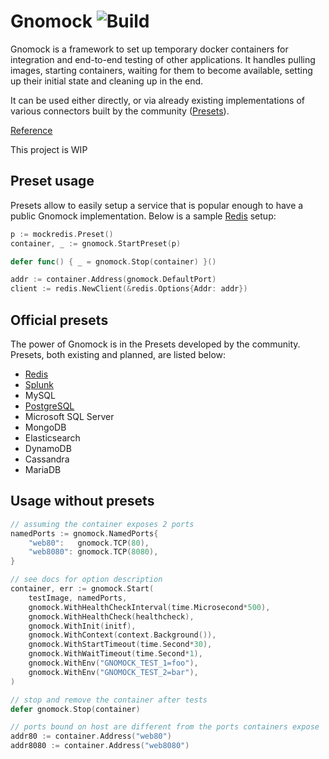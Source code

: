 # Gnomock ![Build](https://github.com/orlangure/gnomock/workflows/Build/badge.svg)

Gnomock is a framework to set up temporary docker containers for integration
and end-to-end testing of other applications. It handles pulling images,
starting containers, waiting for them to become available, setting up their
initial state and cleaning up in the end.

It can be used either directly, or via already existing implementations of
various connectors built by the community ([Presets](#official-presets)).

[Reference](https://pkg.go.dev/github.com/orlangure/gnomock?tab=doc)

This project is WIP

## Preset usage

Presets allow to easily setup a service that is popular enough to have a public
Gnomock implementation. Below is a sample
[Redis](https://github.com/orlangure/gnomock-redis) setup:

```go
p := mockredis.Preset()
container, _ := gnomock.StartPreset(p)

defer func() { _ = gnomock.Stop(container) }()

addr := container.Address(gnomock.DefaultPort)
client := redis.NewClient(&redis.Options{Addr: addr})
```

## Official presets

The power of Gnomock is in the Presets developed by the community. Presets,
both existing and planned, are listed below:

- [Redis](https://github.com/orlangure/gnomock-redis)
- [Splunk](https://github.com/orlangure/gnomock-splunk)
- MySQL
- [PostgreSQL](https://github.com/orlangure/gnomock-postgres)
- Microsoft SQL Server
- MongoDB
- Elasticsearch
- DynamoDB
- Cassandra
- MariaDB

## Usage without presets

```go
// assuming the container exposes 2 ports
namedPorts := gnomock.NamedPorts{
    "web80":   gnomock.TCP(80),
    "web8080": gnomock.TCP(8080),
}

// see docs for option description
container, err := gnomock.Start(
    testImage, namedPorts,
    gnomock.WithHealthCheckInterval(time.Microsecond*500),
    gnomock.WithHealthCheck(healthcheck),
    gnomock.WithInit(initf),
    gnomock.WithContext(context.Background()),
    gnomock.WithStartTimeout(time.Second*30),
    gnomock.WithWaitTimeout(time.Second*1),
    gnomock.WithEnv("GNOMOCK_TEST_1=foo"),
    gnomock.WithEnv("GNOMOCK_TEST_2=bar"),
)

// stop and remove the container after tests
defer gnomock.Stop(container)

// ports bound on host are different from the ports containers expose
addr80 := container.Address("web80")
addr8080 := container.Address("web8080")
```
